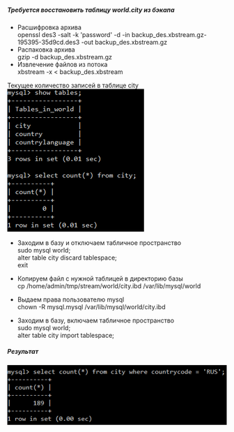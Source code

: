 ##### Требуется восстановить таблицу world.city из бэкапа
- Расшифровка архива  
openssl des3 -salt -k 'password' -d -in backup_des.xbstream.gz-195395-35d9cd.des3 -out backup_des.xbstream.gz  
- Распаковка архива  
gzip -d backup_des.xbstream.gz  
- Извлечение файлов из потока  
xbstream -x < backup_des.xbstream  

Текущее количество записей в таблице city  
![](https://github.com/nikerov-kirill/OtusDB_2021/blob/master/%D0%A0%D0%B5%D0%B7%D0%B5%D1%80%D0%B2%D0%BD%D0%BE%D0%B5%20%D0%BA%D0%BE%D0%BF%D0%B8%D1%80%D0%BE%D0%B2%D0%B0%D0%BD%D0%B8%D0%B5%20%D0%B8%20%D0%B2%D0%BE%D1%81%D1%81%D1%82%D0%B0%D0%BD%D0%BE%D0%B2%D0%BB%D0%B5%D0%BD%D0%B8%D0%B5%20MySQL/Screenshot_7.png)

- Заходим в базу и отключаем табличное пространство  
sudo mysql world;  
alter table city discard tablespace;  
exit

- Копируем файл с нужной таблицей в директорию базы  
cp /home/admin/tmp/stream/world/city.ibd /var/lib/mysql/world  
- Выдаем права пользователю mysql  
chown -R mysql.mysql /var/lib/mysql/world/city.ibd  
- Заходим в базу, включаем табличное пространство  
sudo mysql world;  
alter table city import tablespace;  

##### Результат  
![](https://github.com/nikerov-kirill/OtusDB_2021/blob/master/%D0%A0%D0%B5%D0%B7%D0%B5%D1%80%D0%B2%D0%BD%D0%BE%D0%B5%20%D0%BA%D0%BE%D0%BF%D0%B8%D1%80%D0%BE%D0%B2%D0%B0%D0%BD%D0%B8%D0%B5%20%D0%B8%20%D0%B2%D0%BE%D1%81%D1%81%D1%82%D0%B0%D0%BD%D0%BE%D0%B2%D0%BB%D0%B5%D0%BD%D0%B8%D0%B5%20MySQL/Screenshot_1.png)
